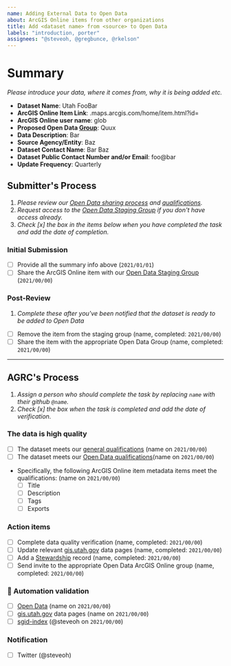 ```yaml
---
name: Adding External Data to Open Data
about: ArcGIS Online items from other organizations
title: Add <dataset name> from <source> to Open Data
labels: "introduction, porter"
assignees: "@steveoh, @gregbunce, @rkelson"
---
```


# Summary

_Please introduce your data, where it comes from, why it is being added etc._

- **Dataset Name**: Utah FooBar
- **ArcGIS Online Item Link**: <orgname>.maps.arcgis.com/home/item.html?id=<itemid>
- **ArcGIS Online user name**: glob
- **Proposed Open Data [Group](https://utah.maps.arcgis.com/home/groups.html)**: Quux
- **Data Description**: Bar
- **Source Agency/Entity**: Baz
- **Dataset Contact Name**: Bar Baz
- **Dataset Public Contact Number and/or Email**: foo@bar
- **Update Frequency**: Quarterly

## Submitter's Process

1. _Please review our [Open Data sharing process](https://gis.utah.gov/sharing/process#open-data) and [qualifications](https://gis.utah.gov/about/policy/sgid#open-data-qualifications)._
1. _Request access to the [Open Data Staging Group](https://utah.maps.arcgis.com/home/group.html?id=3d3bd0d238f24f45b2c4b84f1015a317) if you don't have access already._
1. _Check [x] the box in the items below when you have completed the task and add the date of completion._

### Initial Submission

- [ ] Provide all the summary info above (`2021/01/01`)
- [ ] Share the ArcGIS Online item with our [Open Data Staging Group](https://utah.maps.arcgis.com/home/group.html?id=3d3bd0d238f24f45b2c4b84f1015a317) (`2021/00/00`)

### Post-Review

1. _Complete these after you've been notified that the dataset is ready to be added to Open Data_

- [ ] Remove the item from the staging group (name, completed: `2021/00/00`)
- [ ] Share the item with the appropriate Open Data Group (name, completed: `2021/00/00`)

---

## AGRC's Process

1. _Assign a person who should complete the task by replacing `name` with their github `@name`._
1. _Check [x] the box when the task is completed and add the date of verification._

### The data is high quality

- [ ] The dataset meets our [general qualifications](https://gis.utah.gov/about/policy/sgid#general-qualifications) (name on `2021/00/00`)
- [ ] The dataset meets our [Open Data qualifications](https://gis.utah.gov/about/policy/sgid#open-data-qualifications)(name on `2021/00/00`)
- Specifically, the following ArcGIS Online item metadata items meet the qualifications: (name on `2021/00/00`)
  - [ ] Title
  - [ ] Description
  - [ ] Tags
  - [ ] Exports

### Action items

- [ ] Complete data quality verification (name, completed: `2021/00/00`)
- [ ] Update relevant [gis.utah.gov](https://gis.utah.gov/data) data pages (name, completed: `2021/00/00`)
- [ ] Add a [Stewardship](https://docs.google.com/spreadsheets/d/11ASS7LnxgpnD0jN4utzklREgMf1pcvYjcXcIcESHweQ/edit#gid=1) record (name, completed: `2021/00/00`)
- [ ] Send invite to the appropriate Open Data ArcGIS Online group (name, completed: `2021/00/00`)

### :robot: Automation validation

- [ ] [Open Data](https://opendata.gis.utah.gov) (name on `2021/00/00`)
- [ ] [gis.utah.gov](https://gis.utah.gov/data) data pages (name on `2021/00/00`)
- [ ] [sgid-index](https://gis.utah.gov/data/sgid-index) (@steveoh on `2021/00/00`)

### Notification

- [ ] Twitter (@steveoh)
